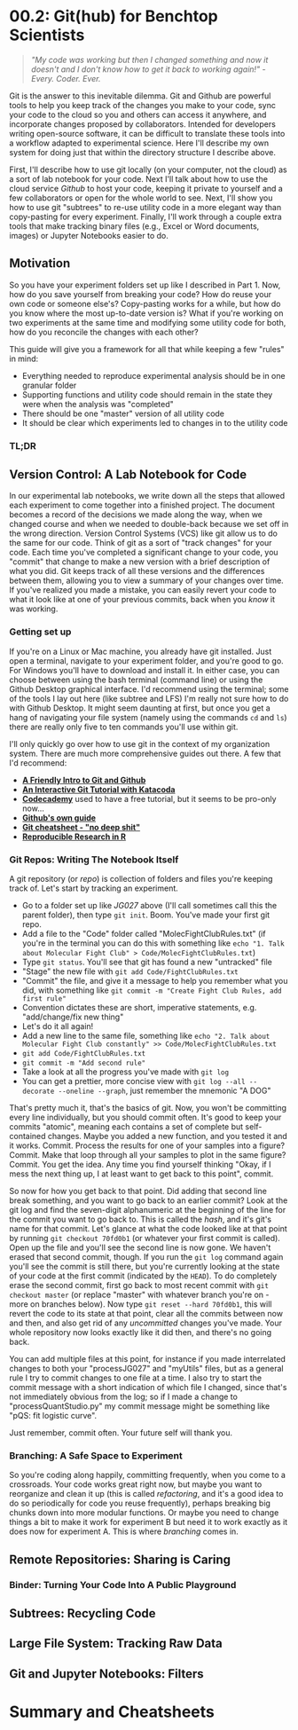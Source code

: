# 00.2: Git(hub) for Benchtop Scientists

> _"My code was working but then I changed something and now it doesn't and I don't know how to get it back to working again!" - Every. Coder. Ever._

Git is the answer to this inevitable dilemma. Git and Github are powerful tools to help you keep track of the changes you make to your code, sync your code to the cloud so you and others can access it anywhere, and incorporate changes proposed by collaborators. Intended for developers writing open-source software, it can be difficult to translate these tools into a workflow adapted to experimental science. Here I'll describe my own system for doing just that within the directory structure I describe above.

First, I'll describe how to use git locally (on your computer, not the cloud) as a sort of lab notebook for your code. Next I'll talk about how to use the cloud service *Github* to host your code, keeping it private to yourself and a few collaborators or open for the whole world to see. Next, I'll show you how to use git "subtrees" to re-use utility code in a more elegant way than copy-pasting for every experiment. Finally, I'll work through a couple extra tools that make tracking binary files (e.g., Excel or Word documents, images) or Jupyter Notebooks easier to do.

## Motivation

So you have your experiment folders set up like I described in Part 1. Now, how do you save yourself from breaking your code? How do reuse your own code or someone else's? Copy-pasting works for a while, but how do you know where the most up-to-date version is? What if you're working on two experiments at the same time and modifying some utility code for both, how do you reconcile the changes with each other? 

This guide will give you a framework for all that while keeping a few "rules" in mind:
* Everything needed to reproduce experimental analysis should be in one granular folder
* Supporting functions and utility code should remain in the state they were when the analysis was "completed"
* There should be one "master" version of all utility code
* It should be clear which experiments led to changes in to the utility code

### TL;DR 

## Version Control: A Lab Notebook for Code

In our experimental lab notebooks, we write down all the steps that allowed each experiment to come together into a finished project. The document becomes a record of the decisions we made along the way, when we changed course and when we needed to double-back because we set off in the wrong direction. Version Control Systems (VCS) like git allow us to do the same for our code. Think of git as a sort of "track changes" for your code. Each time you've completed a significant change to your code, you "commit" that change to make a new version with a brief description of what you did. Git keeps track of all these versions and the differences between them, allowing you to view a summary of your changes over time. If you've realized you made a mistake, you can easily revert your code to what it look like at one of your previous commits, back when you *know* it was working.

### Getting set up

If you're on a Linux or Mac machine, you already have git installed. Just open a terminal, navigate to your experiment folder, and you're good to go. For Windows you'll have to download and install it. In either case, you can choose between using the bash terminal (command line) or using the Github Desktop graphical interface. I'd recommend using the terminal; some of the tools I lay out here (like subtree and LFS) I'm really not sure how to do with Github Desktop. It might seem daunting at first, but once you get a hang of navigating your file system (namely using the commands `cd` and `ls`) there are really only five to ten commands you'll use within git.

I'll only quickly go over how to use git in the context of my organization system. There are much more comprehensive guides out there. A few that I'd recommend:
* __[A Friendly Intro to Git and Github](https://kirstiejane.github.io/friendly-github-intro/)__
* __[An Interactive Git Tutorial with Katacoda](https://www.katacoda.com/courses/git)__
 * __[Codecademy](https://www.codecademy.com/learn/learn-git)__ used to have a free tutorial, but it seems to be pro-only now...
* __[Github's own guide](https://guides.github.com/activities/hello-world/)__
* __[Git cheatsheet - "no deep shit"](https://rogerdudler.github.io/git-guide/)__
* __[Reproducible Research in R](https://cambiotraining.github.io/reproducibility-training/)__

### Git Repos: Writing The Notebook Itself

A git repository (or *repo*) is collection of folders and files you're keeping track of. Let's start by tracking an experiment. 
* Go to a folder set up like *JG027* above (I'll call sometimes call this the parent folder), then type `git init`. Boom. You've made your first git repo.
* Add a file to the "Code" folder called "MolecFightClubRules.txt" (if you're in the terminal you can do this with something like `echo "1. Talk about Molecular Fight Club" > Code/MolecFightClubRules.txt`)
* Type `git status`. You'll see that git has found a new "untracked" file
* "Stage" the new file with `git add Code/FightClubRules.txt`
* "Commit" the file, and give it a message to help you remember what you did, with something like `git commit -m "Create Fight Club Rules, add first rule"`
 * Convention dictates these are short, imperative statements, e.g. "add/change/fix new thing"
* Let's do it all again!
 * Add a new line to the same file, something like `echo "2. Talk about Molecular Fight Club constantly" >> Code/MolecFightClubRules.txt`
 * `git add Code/FightClubRules.txt`
 * `git commit -m "Add second rule"`
* Take a look at all the progress you've made with `git log`
 * You can get a prettier, more concise view with `git log --all --decorate --oneline --graph`, just remember the mnemonic "A DOG"

That's pretty much it, that's the basics of git. Now, you won't be committing every line individually, but you should commit often. It's good to keep your commits "atomic", meaning each contains a set of complete but self-contained changes. Maybe you added a new function, and you tested it and it works. Commit. Process the results for one of your samples into a figure? Commit. Make that loop through all your samples to plot in the same figure? Commit. You get the idea. Any time you find yourself thinking "Okay, if I mess the next thing up, I at least want to get back to this point", commit.

So now for how you get back to that point. Did adding that second line break something, and you want to go back to an earlier commit? Look at the git log and find the seven-digit alphanumeric at the beginning of the line for the commit you want to go back to. This is called the *hash*, and it's git's name for that commit. Let's glance at what the code looked like at that point by running `git checkout 70fd0b1` (or whatever your first commit is called). Open up the file and you'll see the second line is now gone. We haven't erased that second commit, though. If you run the `git log` command again you'll see the commit is still there, but you're currently looking at the state of your code at the first commit (indicated by the `HEAD`). To do completely erase the second commit, first go back to most recent commit with `git checkout master` (or replace "master" with whatever branch you're on - more on branches below). Now type `git reset --hard 70fd0b1`, this will revert the code to its state at that point, clear all the commits between now and then, and also get rid of any *uncommitted* changes you've made. Your whole repository now looks exactly like it did then, and there's no going back.

You can add multiple files at this point, for instance if you made interrelated changes to both your "processJG027" and "myUtils" files, but as a general rule I try to commit changes to one file at a time. I also try to start the commit message with a short indication of which file I changed, since that's not immediately obvious from the log; so if I made a change to "processQuantStudio.py" my commit message might be something like "pQS: fit logistic curve".

Just remember, commit often. Your future self will thank you.

### Branching: A Safe Space to Experiment

So you're coding along happily, committing frequently, when you come to a crossroads. Your code works great right now, but maybe you want to reorganize and clean it up (this is called *refactoring*, and it's a good idea to do so periodically for code you reuse frequently), perhaps breaking big chunks down into more modular functions. Or maybe you need to change things a bit to make it work for experiment B but need it to work exactly as it does now for experiment A. This is where *branching* comes in.



## Remote Repositories: Sharing is Caring

### Binder: Turning Your Code Into A Public Playground 

## Subtrees: Recycling Code

## Large File System: Tracking Raw Data

## Git and Jupyter Notebooks: Filters

# Summary and Cheatsheets

